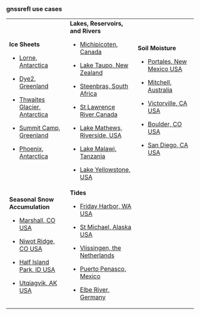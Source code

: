 
### gnssrefl use cases 


<table>
<TR>
<TD>
<B>Ice Sheets</B>

* [Lorne, Antarctica](../use_cases/use_lorg.md) 

* [Dye2, Greenland](../use_cases/use_gls1.md) 

* [Thwaites Glacier, Antarctica](../use_cases/use_lthw.md) 

* [Summit Camp, Greenland](../use_cases/use_smm3.md) 

* [Phoenix, Antarctica](../use_cases/use_phnx.md) 
</TD>
<td>
<B>Lakes, Reservoirs, and Rivers</B>

* [Michipicoten, Canada](../use_cases/use_mchn.md) 

* [Lake Taupo, New Zealand](../use_cases/use_tgho.md) 

* [Steenbras, South Africa](../use_cases/use_sbas.md) 

* [St Lawrence River,Canada](../use_cases/use_pmtl.md) 

* [Lake Mathews, Riverside, USA](../use_cases/use_mat2.md) 

* [Lake Malawi, Tanzania](../use_cases/use_mbbc.md) 

* [Lake Yellowstone, USA](../use_cases/use_p709.md) 

</TD>
<TD>
<B>Soil Moisture </B>

* [Portales, New Mexico USA](../use_cases/use_p038.md) 

* [Mitchell, Australia](../use_cases/use_mchl.md) 

* [Victorville, CA USA ](../use_cases/use_scia.md) 

* [Boulder, CO USA](../use_cases/use_mfle.md) 

* [San Diego, CA USA ](../use_cases/use_p475.md) 

</TD>
</TR>

<TR>

<TD>
<B>Seasonal Snow Accumulation</B>

* [Marshall, CO USA](../use_cases/use_p041.md) 

* [Niwot Ridge, CO USA](../use_cases/use_nwot.md) 

* [Half Island Park, ID USA](../use_cases/use_p360.md) 

* [Utqiagvik, AK USA](../use_cases/use_utqi.md) 

</TD>
<TD>
<B>Tides</B>

* [Friday Harbor, WA USA](../use_cases/use_sc02.md) 

* [St Michael, Alaska USA](../use_cases/use_at01.md)

* [Vlissingen, the Netherlands](../use_cases/use_vlis.md)

* [Puerto Penasco, Mexico](../use_cases/use_tnpp.md)

* [Elbe River, Germany](../use_cases/use_tggo.md)

</TD>
</TR>
</Table>


